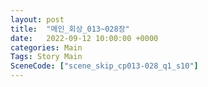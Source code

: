 ```yaml
---
layout: post
title:  "메인_회상_013~028장"
date:   2022-09-12 10:00:00 +0000
categories: Main
Tags: Story Main
SceneCode: ["scene_skip_cp013-028_q1_s10"]
---
```

